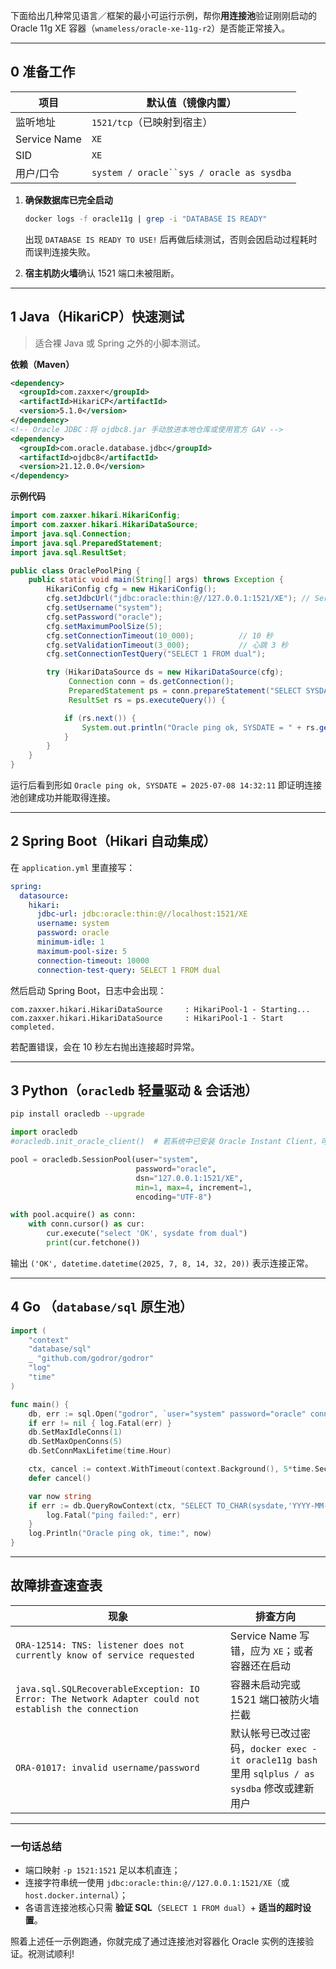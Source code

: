 下面给出几种常见语言／框架的最小可运行示例，帮你**用连接池**验证刚刚启动的 Oracle 11g XE 容器（`wnameless/oracle-xe-11g-r2`）是否能正常接入。

------

## 0 准备工作

| 项目         | 默认值（镜像内置）                        |
| ------------ | ----------------------------------------- |
| 监听地址     | `1521/tcp`（已映射到宿主）                |
| Service Name | `XE`                                      |
| SID          | `XE`                                      |
| 用户/口令    | `system / oracle``sys / oracle as sysdba` |

1. **确保数据库已完全启动**

   ```bash
   docker logs -f oracle11g | grep -i "DATABASE IS READY"
   ```

   出现 `DATABASE IS READY TO USE!` 后再做后续测试，否则会因启动过程耗时而误判连接失败。

2. **宿主机防火墙**确认 1521 端口未被阻断。

------

## 1 Java（HikariCP）快速测试

> 适合裸 Java 或 Spring 之外的小脚本测试。

**依赖（Maven）**

```xml
<dependency>
  <groupId>com.zaxxer</groupId>
  <artifactId>HikariCP</artifactId>
  <version>5.1.0</version>
</dependency>
<!-- Oracle JDBC：将 ojdbc8.jar 手动放进本地仓库或使用官方 GAV -->
<dependency>
  <groupId>com.oracle.database.jdbc</groupId>
  <artifactId>ojdbc8</artifactId>
  <version>21.12.0.0</version>
</dependency>
```

**示例代码**

```java
import com.zaxxer.hikari.HikariConfig;
import com.zaxxer.hikari.HikariDataSource;
import java.sql.Connection;
import java.sql.PreparedStatement;
import java.sql.ResultSet;

public class OraclePoolPing {
    public static void main(String[] args) throws Exception {
        HikariConfig cfg = new HikariConfig();
        cfg.setJdbcUrl("jdbc:oracle:thin:@//127.0.0.1:1521/XE"); // Service 名写 XE
        cfg.setUsername("system");
        cfg.setPassword("oracle");
        cfg.setMaximumPoolSize(5);
        cfg.setConnectionTimeout(10_000);          // 10 秒
        cfg.setValidationTimeout(3_000);           // 心跳 3 秒
        cfg.setConnectionTestQuery("SELECT 1 FROM dual");

        try (HikariDataSource ds = new HikariDataSource(cfg);
             Connection conn = ds.getConnection();
             PreparedStatement ps = conn.prepareStatement("SELECT SYSDATE FROM dual");
             ResultSet rs = ps.executeQuery()) {

            if (rs.next()) {
                System.out.println("Oracle ping ok, SYSDATE = " + rs.getString(1));
            }
        }
    }
}
```

运行后看到形如 `Oracle ping ok, SYSDATE = 2025-07-08 14:32:11` 即证明连接池创建成功并能取得连接。

------

## 2 Spring Boot（Hikari 自动集成）

在 `application.yml` 里直接写：

```yaml
spring:
  datasource:
    hikari:
      jdbc-url: jdbc:oracle:thin:@//localhost:1521/XE
      username: system
      password: oracle
      minimum-idle: 1
      maximum-pool-size: 5
      connection-timeout: 10000
      connection-test-query: SELECT 1 FROM dual
```

然后启动 Spring Boot，日志中会出现：

```
com.zaxxer.hikari.HikariDataSource     : HikariPool-1 - Starting...
com.zaxxer.hikari.HikariDataSource     : HikariPool-1 - Start completed.
```

若配置错误，会在 10 秒左右抛出连接超时异常。

------

## 3 Python（`oracledb` 轻量驱动 & 会话池）

```bash
pip install oracledb --upgrade
```
```python
import oracledb
#oracledb.init_oracle_client()  # 若系统中已安装 Oracle Instant Client，可省略

pool = oracledb.SessionPool(user="system",
                            password="oracle",
                            dsn="127.0.0.1:1521/XE",
                            min=1, max=4, increment=1,
                            encoding="UTF-8")

with pool.acquire() as conn:
    with conn.cursor() as cur:
        cur.execute("select 'OK', sysdate from dual")
        print(cur.fetchone())
```

输出 `('OK', datetime.datetime(2025, 7, 8, 14, 32, 20))` 表示连接正常。

------

## 4 Go （`database/sql` 原生池）

```go
import (
    "context"
    "database/sql"
    _ "github.com/godror/godror"
    "log"
    "time"
)

func main() {
    db, err := sql.Open("godror", `user="system" password="oracle" connectString="localhost:1521/XE"`)
    if err != nil { log.Fatal(err) }
    db.SetMaxIdleConns(1)
    db.SetMaxOpenConns(5)
    db.SetConnMaxLifetime(time.Hour)

    ctx, cancel := context.WithTimeout(context.Background(), 5*time.Second)
    defer cancel()

    var now string
    if err := db.QueryRowContext(ctx, "SELECT TO_CHAR(sysdate,'YYYY-MM-DD HH24:MI:SS') FROM dual").Scan(&now); err != nil {
        log.Fatal("ping failed:", err)
    }
    log.Println("Oracle ping ok, time:", now)
}
```

------

## 故障排查速查表

| 现象                                                         | 排查方向                                                     |
| ------------------------------------------------------------ | ------------------------------------------------------------ |
| `ORA-12514: TNS: listener does not currently know of service requested` | Service Name 写错，应为 `XE`；或者容器还在启动               |
| `java.sql.SQLRecoverableException: IO Error: The Network Adapter could not establish the connection` | 容器未启动完或 1521 端口被防火墙拦截                         |
| `ORA-01017: invalid username/password`                       | 默认帐号已改过密码，`docker exec -it oracle11g bash` 里用 `sqlplus / as sysdba` 修改或建新用户 |

------

### 一句话总结

- 端口映射 `-p 1521:1521` 足以本机直连；
- 连接字符串统一使用 `jdbc:oracle:thin:@//127.0.0.1:1521/XE`（或 `host.docker.internal`）；
- 各语言连接池核心只需 **验证 SQL**（`SELECT 1 FROM dual`）+ **适当的超时设置**。

照着上述任一示例跑通，你就完成了通过连接池对容器化 Oracle 实例的连接验证。祝测试顺利!
